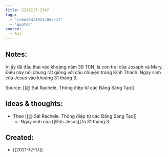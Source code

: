 ```yaml
---
title: 💬211217-2347
tags:
  - 'created/2021/Dec/17'
  - 'quotes'
source:
  - Sal
---
```


## Notes:
Vị ấy đã đầu thai vào khoảng năm 39 TCN, là con trai của Joseph và Mary. Điều này nói chung rất giống với câu chuyện trong Kinh Thánh. Ngày sinh của Jesus vào khoảng 31 tháng 3.

Source: [[@ Sal Rachele, Thông điệp từ các Đấng Sáng Tạo]]

## Ideas & thoughts:
- Theo [[@ Sal Rachele, Thông điệp từ các Đấng Sáng Tạo]]
	- Ngày sinh của [[Đức Jesus]] là 31 tháng 3
## Created:
- [[2021-12-17]]
